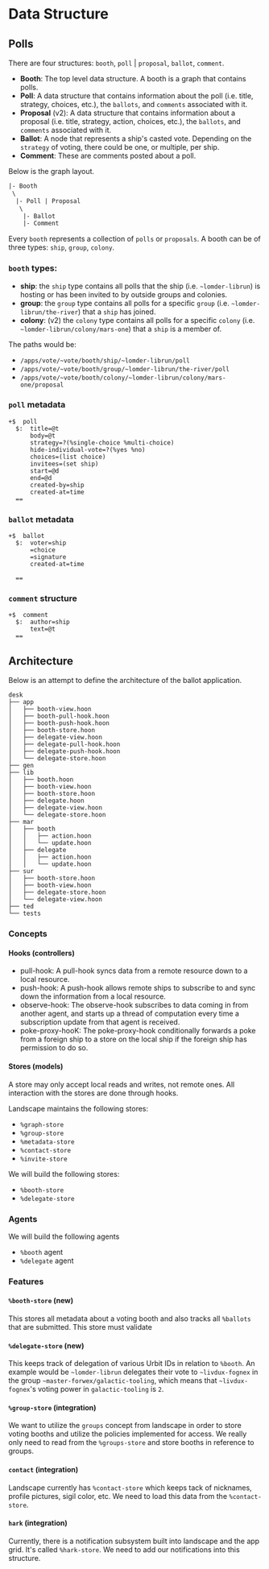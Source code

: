 # Data Structure

## Polls

There are four structures: `booth`, `poll` | `proposal`, `ballot`, `comment`.

- **Booth**: The top level data structure. A booth is a graph that contains polls.
- **Poll**: A data structure that contains information about the poll (i.e. title, strategy, choices, etc.), the `ballots`, and `comments` associated with it.
- **Proposal** (v2): A data structure that contains information about a proposal (i.e. title, strategy, action, choices, etc.), the `ballots`, and `comments` associated with it.
- **Ballot**: A node that represents a ship's casted vote. Depending on the `strategy` of voting, there could be one, or multiple, per ship.
- **Comment**: These are comments posted about a poll.

Below is the graph layout.

```txt
|- Booth
 \
  |- Poll | Proposal
   \
    |- Ballot
    |- Comment
```

Every `booth` represents a collection of `polls` or `proposals`. A booth can be of three types: `ship`, `group`, `colony`.

### `booth` types:

- **ship**: the `ship` type contains all polls that the ship (i.e. `~lomder-librun`) is hosting or has been invited to by outside groups and colonies.
- **group**: the `group` type contains all polls for a specific `group` (i.e. `~lomder-librun/the-river`) that a `ship` has joined.
- **colony**: (v2) the `colony` type contains all polls for a specific `colony` (i.e. `~lomder-librun/colony/mars-one`) that a `ship` is a member of.

The paths would be:

- `/apps/vote/~vote/booth/ship/~lomder-librun/poll`
- `/apps/vote/~vote/booth/group/~lomder-librun/the-river/poll`
- `/apps/vote/~vote/booth/colony/~lomder-librun/colony/mars-one/proposal`

### `poll` metadata

```hoon
+$  poll
  $:  title=@t
      body=@t
      strategy=?(%single-choice %multi-choice)
      hide-individual-vote=?(%yes %no)
      choices=(list choice)
      invitees=(set ship)
      start=@d
      end=@d
      created-by=ship
      created-at=time
  ==
```

### `ballot` metadata

```hoon
+$  ballot
  $:  voter=ship
      =choice
      =signature
      created-at=time

  ==
```

### `comment` structure

```hoon
+$  comment
  $:  author=ship
      text=@t
  ==
```

## Architecture

Below is an attempt to define the architecture of the ballot application.

```
desk
├── app
│   ├── booth-view.hoon
│   ├── booth-pull-hook.hoon
│   ├── booth-push-hook.hoon
│   ├── booth-store.hoon
│   ├── delegate-view.hoon
│   ├── delegate-pull-hook.hoon
│   ├── delegate-push-hook.hoon
│   └── delegate-store.hoon
├── gen
├── lib
│   ├── booth.hoon
│   ├── booth-view.hoon
│   ├── booth-store.hoon
│   ├── delegate.hoon
│   ├── delegate-view.hoon
│   └── delegate-store.hoon
├── mar
│   ├── booth
│   │   ├── action.hoon
│   │   └── update.hoon
│   ├── delegate
│   │   ├── action.hoon
│   │   └── update.hoon
├── sur
│   ├── booth-store.hoon
│   ├── booth-view.hoon
│   ├── delegate-store.hoon
│   └── delegate-view.hoon
├── ted
└── tests
```

### Concepts

#### Hooks (controllers)

- pull-hook: A pull-hook syncs data from a remote resource down to a local resource.
- push-hook: A push-hook allows remote ships to subscribe to and sync down the information from a local resource.
- observe-hook: The observe-hook subscribes to data coming in from another agent, and starts up a thread of computation every time a subscription update from that agent is received.
- poke-proxy-hooK: The poke-proxy-hook conditionally forwards a poke from a foreign ship to a store on the local ship if the foreign ship has permission to do so.

#### Stores (models)

A store may only accept local reads and writes, not remote ones. All interaction with the stores are done through hooks.

Landscape maintains the following stores:

- `%graph-store`
- `%group-store`
- `%metadata-store`
- `%contact-store`
- `%invite-store`

We will build the following stores:

- `%booth-store`
- `%delegate-store`

### Agents

We will build the following agents

- `%booth` agent
- `%delegate` agent

### Features

#### `%booth-store` (new)

This stores all metadata about a voting booth and also tracks all `%ballots` that are submitted. This store must validate

#### `%delegate-store` (new)

This keeps track of delegation of various Urbit IDs in relation to `%booth`. An example would be `~lomder-librun` delegates their vote to `~livdux-fognex` in the group `~master-forwex/galactic-tooling`, which means that `~livdux-fognex`'s voting power in `galactic-tooling` is `2`.

#### `%group-store` (integration)

We want to utilize the `groups` concept from landscape in order to store voting booths and utilize the policies implemented for access. We really only need to read from the `%groups-store` and store booths in reference to groups.

#### `contact` (integration)

Landscape currently has `%contact-store` which keeps tack of nicknames, profile pictures, sigil color, etc. We need to load this data from the `%contact-store`.

#### `hark` (integration)

Currently, there is a notification subsystem built into landscape and the app grid. It's called `%hark-store`. We need to add our notifications into this structure.
